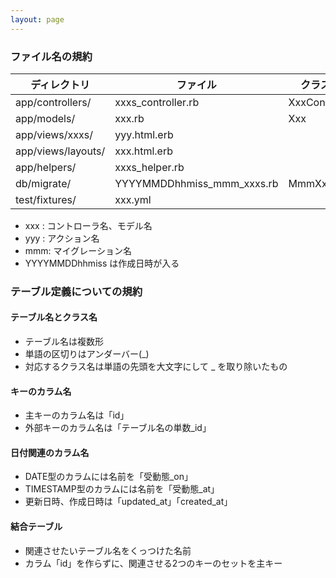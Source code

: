 ```yaml
---
layout: page
---
```

### ファイル名の規約

ディレクトリ             | ファイル                       | クラス名          | 親クラス
------------------ | -------------------------- | ------------- | -----------------------
app/controllers/   | xxxs_controller.rb         | XxxController | ApplicationController
app/models/        | xxx.rb                     | Xxx           | ActiveRecord::Base
app/views/xxxs/    | yyy.html.erb               |               |
app/views/layouts/ | xxx.html.erb               |               |
app/helpers/       | xxxs_helper.rb             |               |
db/migrate/        | YYYYMMDDhhmiss_mmm_xxxs.rb | MmmXxxs       | ActiveRecord::Migration
test/fixtures/     | xxx.yml                    |               |

* xxx : コントローラ名、モデル名
* yyy : アクション名
* mmm: マイグレーション名
* YYYYMMDDhhmiss は作成日時が入る

### テーブル定義についての規約
#### テーブル名とクラス名
* テーブル名は複数形
* 単語の区切りはアンダーバー(_)
* 対応するクラス名は単語の先頭を大文字にして _ を取り除いたもの

#### キーのカラム名
* 主キーのカラム名は「id」
* 外部キーのカラム名は「テーブル名の単数_id」

#### 日付関連のカラム名
* DATE型のカラムには名前を「受動態_on」
* TIMESTAMP型のカラムには名前を「受動態_at」
* 更新日時、作成日時は「updated_at」「created_at」

#### 結合テーブル
* 関連させたいテーブル名をくっつけた名前
* カラム「id」を作らずに、関連させる2つのキーのセットを主キー